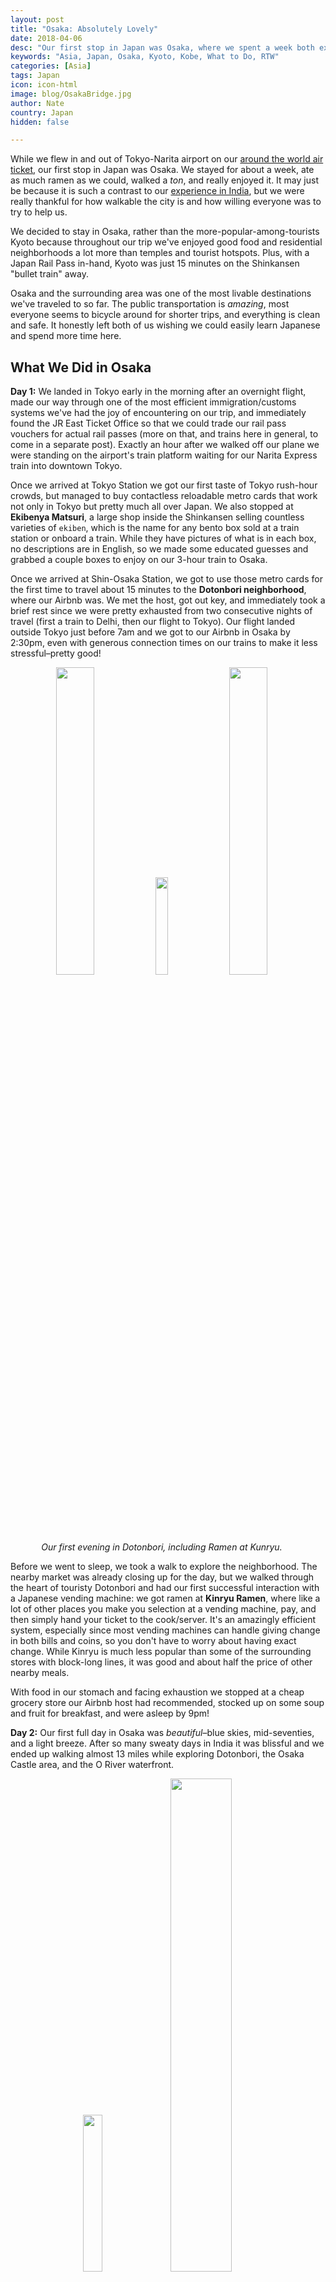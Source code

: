 ```yaml
---
layout: post
title: "Osaka: Absolutely Lovely"
date: 2018-04-06
desc: "Our first stop in Japan was Osaka, where we spent a week both exploring Osaka itself and visiting the surrounding area, including Kyoto and Kobe. After India, we're amazed at how clean and efficient everything is."
keywords: "Asia, Japan, Osaka, Kyoto, Kobe, What to Do, RTW"
categories: [Asia]
tags: Japan
icon: icon-html
image: blog/OsakaBridge.jpg
author: Nate
country: Japan
hidden: false

---
```


While we flew in and out of Tokyo-Narita airport on our [around the world air ticket](http://site.awellchartedpath.com/blog/2017/08/RTW-Overview/), our first stop in Japan was Osaka. We stayed for about a week, ate as much ramen as we could, walked a _ton_, and really enjoyed it. It may just be because it is such a contrast to our [experience in India](http://site.awellchartedpath.com/blog/2018/03/new-delhi/), but we were really thankful for how walkable the city is and how willing everyone was to try to help us.

We decided to stay in Osaka, rather than the more-popular-among-tourists Kyoto because throughout our trip we've enjoyed good food and residential neighborhoods a lot more than temples and tourist hotspots. Plus, with a Japan Rail Pass in-hand, Kyoto was just 15 minutes on the Shinkansen "bullet train" away.

Osaka and the surrounding area was one of the most livable destinations we've traveled to so far. The public transportation is _amazing_, most everyone seems to bicycle around for shorter trips, and everything is clean and safe. It honestly left both of us wishing we could easily learn Japanese and spend more time here.

## <i class="fa fa-check-square" aria-hidden="true" style="color:#2495C4;"></i> What We Did in Osaka

**Day 1:** We landed in Tokyo early in the morning after an overnight flight, made our way through one of the most efficient immigration/customs systems we've had the joy of encountering on our trip, and immediately found the JR East Ticket Office so that we could trade our rail pass vouchers for actual rail passes (more on that, and trains here in general, to come in a separate post). Exactly an hour after we walked off our plane we were standing on the airport's train platform waiting for our Narita Express train into downtown Tokyo.

Once we arrived at Tokyo Station we got our first taste of Tokyo rush-hour crowds, but managed to buy contactless reloadable metro cards that work not only in Tokyo but pretty much all over Japan. We also stopped at **Ekibenya Matsuri**, a large shop inside the Shinkansen selling countless varieties of `ekiben`, which is the name for any bento box sold at a train station or onboard a train. While they have pictures of what is in each box, no descriptions are in English, so we made some educated guesses and grabbed a couple boxes to enjoy on our 3-hour train to Osaka.

Once we arrived at Shin-Osaka Station, we got to use those metro cards for the first time to travel about 15 minutes to the **Dotonbori neighborhood**, where our Airbnb was. We met the host, got out key, and immediately took a brief rest since we were pretty exhausted from two consecutive nights of travel (first a train to Delhi, then our flight to Tokyo). Our flight landed outside Tokyo just before 7am and we got to our Airbnb in Osaka by 2:30pm, even with generous connection times on our trains to make it less stressful–pretty good!

<div style="text-align: center; max-width: calc(100% - 20px);"><a href="/static/assets/img/blog/OsakaDotonboriStreet.jpg" target="_blank"><img src="/static/assets/img/blog/OsakaDotonboriStreet.jpg" width="35.5%"></a> <a href="/static/assets/img/blog/OsakaRamenFirstNight.jpg" target="_blank"><img src="/static/assets/img/blog/OsakaRamenFirstNight.jpg" width="20%"></a> <a href="/static/assets/img/blog/OsakaDotonboriNight.jpg" target="_blank"><img src="/static/assets/img/blog/OsakaDotonboriNight.jpg" width="35.5%"></a><p><i>Our first evening in Dotonbori, including Ramen at Kunryu.</i></p></div><p></p>

Before we went to sleep, we took a walk to explore the neighborhood. The nearby market was already closing up for the day, but we walked through the heart of touristy Dotonbori and had our first successful interaction with a Japanese vending machine: we got ramen at **Kinryu Ramen**, where like a lot of other places you make you selection at a vending machine, pay, and then simply hand your ticket to the cook/server. It's an amazingly efficient system, especially since most vending machines can handle giving change in both bills and coins, so you don't have to worry about having exact change. While Kinryu is much less popular than some of the surrounding stores with block-long lines, it was good and about half the price of other nearby meals.

With food in our stomach and facing exhaustion we stopped at a cheap grocery store our Airbnb host had recommended, stocked up on some soup and fruit for breakfast, and were asleep by 9pm!

**Day 2:** Our first full day in Osaka was _beautiful_–blue skies, mid-seventies, and a light breeze. After so many sweaty days in India it was blissful and we ended up walking almost 13 miles while exploring Dotonbori, the Osaka Castle area, and the O River waterfront.

<div style="text-align: center; max-width: calc(100% - 20px);"><a href="/static/assets/img/blog/OsakaBlossomsMoat.jpg" target="_blank"><img src="/static/assets/img/blog/OsakaBlossomsMoat.jpg" width="25.4%"></a> <a href="/static/assets/img/blog/OsakaCastleUs.jpg" target="_blank"><img src="/static/assets/img/blog/OsakaCastleUs.jpg" width="45%"></a><p><i>Peak Cherry Blossoms at Osaka Castle!</i></p></div><p></p>

**Osaka Castle** is one of the major tourist destinations in Osaka, and we really enjoyed wandering through its grounds and enjoying the scenery. Without realizing it, we had ended up in the city for its peak cherry blossom bloom, so many locals and domestic tourists were joining us around the cherry trees. There was also a lot of `Hanami`, or picnicking under the cherry blossom trees, all around us, with plenty of well prepared groups with nice tarps and fold-out tables to lay our their platters of sushi.

Just north of the Osaka Castle area is the O River, and we walked both shores for what seemed like a long time but ended up being less than half of the 4+ miles of long waterfront park. With such great weather it was wonderful just to be outside, and we were really thankful for how easy it was to just walk around, people-watch, and enjoy the scene.

<div style="text-align: center; max-width: calc(100% - 20px);"><a href="/static/assets/img/blog/OsakaBridge.jpg" target="_blank"><img src="/static/assets/img/blog/OsakaBridge.jpg" width="45%"></a> <a href="/static/assets/img/blog/OsakaBlossomsRiver.jpg" target="_blank"><img src="/static/assets/img/blog/OsakaBlossomsRiver.jpg" width="45%"></a><p><i>Along the O River.</i></p></div><p></p>

For dinner, we went to **福太郎**, a famous Okonomiyaki restaurant in Dotonbori that seemed most popular with locals and domestic tourists (probably somewhat due to not having an English name/sign outside). **Okonomiyaki** is a savory Japanese egg pancake filled with whatever you choose to have put in it, but most commonly its filled with vegetables and slices of pork or seafood. It is grilled right in front of you and left on the hot griddle to stay warm as you cut it apart and eat it. We had two very good ones, but didn't feel like they were as satisfying as a good bowl of ramen.

<div style="text-align: center; max-width: calc(100% - 20px);"><a href="/static/assets/img/blog/OsakaOkonomiyaki.jpg" target="_blank"><img src="/static/assets/img/blog/OsakaOkonomiyaki.jpg" width="45%"></a><p><i>Our first Okonomiyaki.</i></p></div><p></p>

**Day 3:** Since we had headed north from our Airbnb the day before, on our third day we went south. Our main destination was **Tsutenkaku**, a compact neighborhood full of restaurants and shops and right beside a nice green space. Here, we took an opportunity to try **Takoyaki**, ball-shaped hot dough stuffed with octopus. They were a lot runnier on the inside than I expected, and we're not sure if that's always true or if we just got an undercooked serving.

After filling up, we walked around **Tenshiba Park**, which was packed to the brim with picnicking families and locals strolling around. While we were really enjoying the nice weather, it seemed like everyone was treating it almost like the first nice day of spring when everyone runs outside after the long winter. We then crossed the grounds of the Osaka City Museum of Fine Arts and wandered around another adjacent park, **和気橋**. With a nice large pond full of turtles snapping at floating cherry blossoms and a great bridge to watch from, it was a very relaxing stop.

<div style="text-align: center; max-width: calc(100% - 20px);"><a href="/static/assets/img/blog/OsakaCityMuseum.jpg" target="_blank"><img src="/static/assets/img/blog/OsakaCityMuseum.jpg" width="45%"></a> <a href="/static/assets/img/blog/OsakaRedBridge.jpg" target="_blank"><img src="/static/assets/img/blog/OsakaRedBridge.jpg" width="45%"></a><p><i>Near Tenshiba Park.</i></p></div><p></p>

We finished our long walk back to our Airbnb, but not before stopping at a **Melon Bread Ice Cream** stall in central Dotonbori, where we treated ourselves to a helping of hot sweet bread, sliced open and stuffed with freshly-scooped ice cream. As you can expect, it's hard to mess up those flavors and we loved our treats. Not sure we completely earned them since we only walked 10 miles on the day, one of our lower totals for our time in the Osaka area...

For dinner, we ate at the nearby branch of **Ichiran Ramen**, a nationwide chain that specializes in letting you customize every part of your ramen order: how hard/soft you want the noodles to be, how rich the broth should be, how spicy, etc. After eating at so many family-run places throughout Southeast Asia we're having to adjust back to not being upset when we decide to eat somewhere more corporate, and Ichiran was well worth the stop. 

**Day 4:** The next day was a big one, both for walking (16 miles!) and for train rides (11 of them!), as we made a trip to Kyoto and back. One big plus of having bought the rail passes is that for their validity we can take as many eligible trains as we want, which we took full advantage of. While most people going from Osaka to Kyoto would likely take a 45-60 minute regional train that is fairly cheap, we could take the 15-minute bullet train (nonstop) for free.

<div style="text-align: center; max-width: calc(100% - 20px);"><a href="/static/assets/img/blog/OsakaKyotoGatesCrowd.jpg" target="_blank"><img src="/static/assets/img/blog/OsakaKyotoGatesCrowd.jpg" width="35.5%"></a> <a href="/static/assets/img/blog/OsakaKyotoGates.jpg" target="_blank"><img src="/static/assets/img/blog/OsakaKyotoGates.jpg" width="20%"></a> <a href="/static/assets/img/blog/OsakaKyotoGatesSelfie.jpg" target="_blank"><img src="/static/assets/img/blog/OsakaKyotoGatesSelfie.jpg" width="35.5%"></a><p><i>The crowds are worst near the bottom, but you never feel alone.</i></p></div><p></p>

We set out early in the morning and after a metro, bullet train, and regional train arrived at **Inari** in southern Kyoto just over an hour after we had left our Airbnb in Osaka. (If you can't tell, I'm continually amazed by how good and reliable public transit is in Japan.) Inari is the Shinto god of rice and Fushimi Inari is the most important of several thousands of shrines dedicated to Inari. We took a short look around the shrine near the entrance and then made the two hour loop up to the summit of the hill, where another shrine is located. The `torii` (orange gates) lining the paths all the way around make it a pretty unique walk to take, and there are great views of Kyoto along the way. There are also statues of foxes all around the gates and shrines because they are believed to be the messengers for Inari. Some of them look like they are guard foxes while others were more of the cute companion variety. One even had a hand-knitted hat to keep it warm. 

<div style="text-align: center; max-width: calc(100% - 20px);"><a href="/static/assets/img/blog/OsakaKyotoShrine.jpg" target="_blank"><img src="/static/assets/img/blog/OsakaKyotoShrine.jpg" width="35.5%"></a> <a href="/static/assets/img/blog/OsakaKyotoShrineFox.jpg" target="_blank"><img src="/static/assets/img/blog/OsakaKyotoShrineFox.jpg" width="20%"></a> <a href="/static/assets/img/blog/OsakaKyotoViewGate.jpg" target="_blank"><img src="/static/assets/img/blog/OsakaKyotoViewGate.jpg" width="35.5%"></a><p><i>Left: One of the shrines along the hike up. Right: The view from alone the hike.</i></p></div><p></p>

After finishing our 4-mile steep walk, we got back on the subway and headed to **Nishiki Market**, a popular covered pedestrian street full of small restaurants, food stalls, and shops. There was more variety in the prepared food offerings than we'd seen at any other Japanese street market, but it was definitely geared toward tourists with more English translations than usual and noticeably higher prices. We did sample some **sembei** or rice crackers at **Mochiyaki Senbei Terakoya**, and like the softer type that we got with a variety of toppings over the crunchy more traditional version.

Since we hadn't found a meal we wanted to have, we decided to walk another 2.5 miles past Niko Castle and to a `running` (conveyor belt) sushi place that we had found good reviews of. Unfortunately when we got there it appeared there was a 90-minute wait to sit down, though we were unable to confirm that since there were no English signs and no one who spoke any English was around. A bit dispirited, we hopped back on the subway and made the quick jaunt down to Tofukuji, where we stepped out of the station to find **Daikoku Ramen**, a cheap place full of locals enjoying _very_ rich bowls of pork soup. While I love good pork, this broth may have been too rich even for me, and Amy definitely struggled a bit to finish it even though each spoonful tasted so good.

<div style="text-align: center; max-width: calc(100% - 20px);"><a href="/static/assets/img/blog/OsakaKyotoNishiki.jpg" target="_blank"><img src="/static/assets/img/blog/OsakaKyotoNishiki.jpg" width="30%"></a> <a href="/static/assets/img/blog/OsakaKyotoRamen.jpg" target="_blank"><img src="/static/assets/img/blog/OsakaKyotoRamen.jpg" width="30%"></a><p><i>Left; At Nishiki Market. Right: Ramen at Daikoku.</i></p></div><p></p>

Amy had pre-booked a spot for a traditional tea ceremony at **Ju An** as a birthday present from one of her friends back home. I wasn't interested in attending so left her with three couples to learn about the tools and practices around serving matcha tea (finely ground young green tea leaves) during tea ceremonies.

<div style="text-align: center; max-width: calc(100% - 20px);"><a href="/static/assets/img/blog/OsakaKyotoTeaMaster.jpg" target="_blank"><img src="/static/assets/img/blog/OsakaKyotoTeaMaster.jpg" width="25.4%"></a> <a href="/static/assets/img/blog/OsakaKyotoTeaPour.jpg" target="_blank"><img src="/static/assets/img/blog/OsakaKyotoTeaPour.jpg" width="45%"></a><p><i>Tea Time</i></p></div><p></p>

While she was learning about tea, I walked a couple blocks to explore **Higashi Honganji**, a large buddhist temple complex that was last rebuilt in 1895 after being burned down multiple times in the past 500 years. The scale of the buildings is really impressive, as is the dedication it took to transport the huge pieces of timber down from far-away mountaintops on crude wooden sleds. 

<div style="text-align: center; max-width: calc(100% - 20px);"><a href="/static/assets/img/blog/OsakaKyotoTemple.jpg" target="_blank"><img src="/static/assets/img/blog/OsakaKyotoTemple.jpg" width="45%"></a> <a href="/static/assets/img/blog/OsakaKyotoTempleHairRope.jpg" target="_blank"><img src="/static/assets/img/blog/OsakaKyotoTempleHairRope.jpg" width="25.4%"></a><p><i>Left: One of the entry gates at Higashi Honganji–the temple buildings were too large to fit into one frame. Right: A thick rope over a hundred feet long made entirely from human hair around 1900, used to help transport timber.</i></p></div><p></p>

After joining back up, we took the subway to **Gion-Shijo**, at one end of a popular shopping street bordered by a large public park and an area that has been historically preserved. Our favorite part of our time in the area was probably exploring **Maruyama Park**, which again was full of Japanese picnicking under cherry trees and enjoying the lovely spring weather. As it started to get dark, we ventured through **Gionmachi Minamigawa**, a neighborhood that has kept much more of its traditional character than most. We were lucky enough to happen to see a still-practicing geisha emerge from her home to head to an engagement, which was very cool though we were then horrified as other tourists began to literally sprinting after her with their selfie sticks ahead of them to try to get a photo with her as she walked. Her composure was impressive as she ignored them and completed her 3-minute walk without uttering a word as she gracefully dodged the oncoming tourist in her very high shoes, but it made us want to scream at the other tourists.

<div style="text-align: center; max-width: calc(100% - 20px);"><a href="/static/assets/img/blog/OsakaKyotoParkPond.jpg" target="_blank"><img src="/static/assets/img/blog/OsakaKyotoParkPond.jpg" width="45%"></a> <a href="/static/assets/img/blog/OsakaKyotoGeisha.jpg" target="_blank"><img src="/static/assets/img/blog/OsakaKyotoGeisha.jpg" width="25.4%"></a><p><i>Left: Maruyama Park. Right: Gionmachi Minamigawa, with a practicing geisha walking at the far right (click to enlarge; check out those shoes!).</i></p></div><p></p>

We then headed back to Osaka, grabbing bento boxes on the way back to our Airbnb and resting our tired feet for the rest of the night.

**Day 5:** On Monday, we planned to take it a bit easier since we had walked so much every day in Osaka after not getting nearly as much exercise in India. We were sore! I lasted until about lunchtime before getting antsy and getting Amy to agree to get out of the Airbnb and go explore some more.

We started off with lunch at **Kushikatsu Daruma Nambahonten**, a restaurant specializing the Osaka staple of individually-served fried skewers. We got a sampler platter to try a bunch of different things and ended up enjoying the chicken skin and fish sausage skewers a lot more than we expected. While we enjoyed it, we left feeling like it should be used as a snack between meals instead of a meal in itself, as all that fried batter left our mouths feeling a little filmy without the meal being all that filling.

We set off on another long walk and stumbled across a strip of dessert restaurants in northern Dotonbori. While others on the sidewalk were enjoying foot-high soft serve cones and cotton candy the size of a beach ball, we opted for another melon bread with ice cream, this time served even hotter out of the oven. Definitely not something we should learn to make ourselves!

<div style="text-align: center; max-width: calc(100% - 20px);"><a href="/static/assets/img/blog/OsakaKatsu.jpg" target="_blank"><img src="/static/assets/img/blog/OsakaKatsu.jpg" width="45%"></a> <a href="/static/assets/img/blog/OsakaMelonBread.jpg" target="_blank"><img src="/static/assets/img/blog/OsakaMelonBread.jpg" width="25.4%"></a></div><p></p>

In the afternoon, we met up with a friend of Amy's from DC who happened to be on vacation in Osaka with her husband and went to **Saké Shimada**, an indescript liquor store in a quiet neighborhood away from all the tourists. However, we [had read](https://en.japantravel.com/osaka/sake-tasting-at-shimada-shoten/1508) about their small basement tasting room where you can try different sakés at a low price. We spent about an hour, and ended up each having generous tastes of four very-different sakés. Our favorite was an orange-label bottle that tasted distinctly of chocolate. All four were much more drinkable than any saké I've ever had before–actually pleasant–and were served either cold or room temperature.

<div style="text-align: center; max-width: calc(100% - 20px);"><a href="/static/assets/img/blog/OsakaSakeChocolate.jpg" target="_blank"><img src="/static/assets/img/blog/OsakaSakeChocolate.jpg" width="25.4%"></a> <a href="/static/assets/img/blog/OsakaSakeTasting.jpg" target="_blank"><img src="/static/assets/img/blog/OsakaSakeTasting.jpg" width="45%"></a><p><i>Tasting at Saké Shimada</i></p></div><p></p>

For dinner, we had another helping of okonomiyaki, this time at **Chibo**. While they usually have a line going down the block, we got their on the early side and only had to wait a few minutes. While the okonomiyaki was definitely good, it solidified our view that its just not our favorite thing.

**Day 6:** Since we had taken it a bit slower the day before, we planned another quick day trip for our final full day in the Osaka area. This time, we took the Shinkansen 15 minutes in the other direction, arriving at Shin-Kobe quickly and easily.

Unfortunately that's where the quick and easy ended. My plan was to have us visit the Kobe Herb Gardens, a complex on the mountaintop beside the train station. We wanted to hike up instead of taking the cable car, both because we enjoy hikes and because it was a pretty overpriced cable car. The only step I missed in planning was figuring out where the trailhead was, since it seemed to be adjacent to the train station itself.

We went outside but couldn't find a way over to the mountain-side of the station, so we decided to loop around to the cable car base station, figuring maybe the trail also started from there. We did find one trail, and took it, but after 15 minutes of climbing it started to loop back down and toward downtown, so we turned around, went back to the cablecar station, and asked for directions. Of course, the trail _does_ start from the train station, you just have to go to the basement parking garage to find the exit door.

After getting back to the station we headed up the trail, a bit surprised by how steep it was immediately (stairs on stairs) but enjoying the picturesque views as we made switchbacks up under the running cable cars. Unfortunately after another 20 minutes of hiking it became clear that this trail, too, looped back toward downtown and was not the way to the mountain top. After backtracking to the train station once again we realized the trailhead was actually through a small residential area beside that steep trail that we had initially ignored. We also noticed all the signs pointing the right way... For someone who doesn't normally have any challenges navigating, it was a pretty depressing display and put us both over an hour later than hoped and already a bit tired by the time we started up the right trail!

<div style="text-align: center; max-width: calc(100% - 20px);"><a href="/static/assets/img/blog/OsakaKobeTrailViewWrong.jpg" target="_blank"><img src="/static/assets/img/blog/OsakaKobeTrailViewWrong.jpg" width="35.5%"></a> <a href="/static/assets/img/blog/OsakaKobeTrailMap.jpg" target="_blank"><img src="/static/assets/img/blog/OsakaKobeTrailMap.jpg" width="20%"></a> <a href="/static/assets/img/blog/OsakaKobeTrailBad.jpg" target="_blank"><img src="/static/assets/img/blog/OsakaKobeTrailBad.jpg" width="35.5%"></a><p><i>Left: The view from our first wrong trail. Middle: The map that would have helped us fail less. Right: Trailmarkers on our second wrong trail.</i></p></div><p></p>

Luckily, the trail to the Herb Garden was a lot better. It had waterfalls, cherry blossoms, and more waterfalls. It was pretty steep at times, but we made it up to the Herb Gardens in exactly an hour. Since we walked up, rather than take the cable car, we were never asked to pay an entrance fee, either! The gardens themselves are quite steep as well, and we stopped for lunch on the terrace attached to their Greenhouse on the way up. While the basic food was fine, the real treat was the view, as well as the free hot herbal foot spa that helped breathe some life back into my tired feet. We did finally make it all the way to the top, though honestly the views from the lunch terrace were better. Getting down from the very top all the way back to the train station took only 35 minutes, though we just barely missed a train and by an uncharacteristic quirk of the schedule had to wait almost an hour for the next one back to Osaka.

<div style="text-align: center; max-width: calc(100% - 20px);"><a href="/static/assets/img/blog/OsakaKobeGardenFlowers.jpg" target="_blank"><img src="/static/assets/img/blog/OsakaKobeGardenFlowers.jpg" width="35.5%"></a> <a href="/static/assets/img/blog/OsakaKobeGardenPink.jpg" target="_blank"><img src="/static/assets/img/blog/OsakaKobeGardenPink.jpg" width="20%"></a> <a href="/static/assets/img/blog/OsakaKobeGardenGlass.jpg" target="_blank"><img src="/static/assets/img/blog/OsakaKobeGardenGlass.jpg" width="35.5%"></a></div><p></p>

Once again having tired ourselves out, we grabbed some take out dinner, ate at our Airbnb, and got ready to check out the next morning.

**Day 7:** While we could have taken any eligible train onward to Hiroshima, we had reserved seats on the 11:08am departure and wanted to make it onboard that one (which we did without a problem!). On the way, we stopped for me to make an attempt to buy baseball tickets.

Baseball is _huge_ in Japan. The fans are really dedicated, and we're told the atmosphere is more like a European soccer match than an American baseball game. That said, of course I wanted to go to a game while in Japan, but unfortunately didn't check the schedule until after we had booked Airbnbs and our dates didn't line up with any home games. But, I had missed that Tokyo had multiple teams, and it turns out the **Yakult Swallows** play in Tokyo _and_ would be hosting the famed **Yomiuri Giants**, the most popular team in Tokyo. While they have an English online ticket portal, it only sells the most expensive tickets, so we had to resort to how the locals buy baseball tickets: from a copy machine at a convenience store!

Okay, okay, that's only true at 7-11s. We stopped at a Sunkus (Circle K), where they have an ATM-like touchscreen for buying sports tickets and a whole lot else. The whole system is only available in Japanese, but I came prepared with the tickets I wanted written out in Japanese on my phone, got some help from the store clerk, and then ended up getting helped remotely by an attendant from that ticket company who spoke some English and was able to help me buy exactly what I wanted for when we're in Tokyo!

## <i class="fa fa-check-square" aria-hidden="true" style="color:#2495C4;"></i> How We Did with Our Budget in Osaka

For our visit to Japan, we budgeted more than almost anywhere else we're going (and kept the overall time in Japan to two weeks, when we otherwise may have stretched it out a bit more). After so much time in Southeast Asia, prices have definitely been a bit of a shock, but it is ultimately pretty comparable to DC if you stay away from the 50 USD gourmet sushi boxes and dozens of Michelin-starred restaurants.

For our time in Osaka, we had budgeted as much as 90 USD a night for accommodations. We ended up spending 78 USD per night for our Airbnb in Osaka, which had a small kitchenette and everything we needed, despite being in total about the size of our bedroom back in DC.

We had also budgeted 20 USD per day per person for food and 15 USD per day per person for entertainment. Out of that planned 70 USD total, we ended up spending 61 USD per day on average, including almost 50 USD total on metro trips around Osaka and Kyoto. We budgeted separately for our two-week nationwide Japan Rail Pass, which end up costing about 30 USD per person per day (but are still way cheaper than buying bullet train tickets individually!).

<div style="text-align: center; max-width: calc(100% - 20px);"><a href="/static/assets/img/blog/OsakaKyotoBlossoms2.jpg" target="_blank"><img src="/static/assets/img/blog/OsakaKyotoBlossoms2.jpg" width="30%"></a> <a href="/static/assets/img/blog/OsakaKyotoBlossoms.jpg" target="_blank"><img src="/static/assets/img/blog/OsakaKyotoBlossoms.jpg" width="30%"></a><p><i>Cherry Blossoms Everywhere.</i></p></div><p></p>
